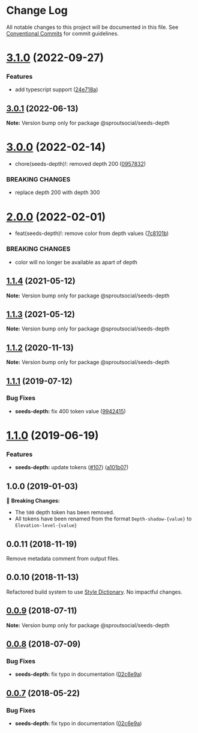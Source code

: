 # Change Log

All notable changes to this project will be documented in this file.
See [Conventional Commits](https://conventionalcommits.org) for commit guidelines.

# [3.1.0](https://github.com/sproutsocial/seeds-packets/compare/@sproutsocial/seeds-depth@3.0.1...@sproutsocial/seeds-depth@3.1.0) (2022-09-27)


### Features

* add typescript support ([24e718a](https://github.com/sproutsocial/seeds-packets/commit/24e718a26955f40b5645ba86600ff8aa8ba941fa))





## [3.0.1](https://github.com/sproutsocial/seeds-packets/compare/@sproutsocial/seeds-depth@3.0.0...@sproutsocial/seeds-depth@3.0.1) (2022-06-13)

**Note:** Version bump only for package @sproutsocial/seeds-depth





# [3.0.0](https://github.com/sproutsocial/seeds-packets/compare/@sproutsocial/seeds-depth@2.0.0...@sproutsocial/seeds-depth@3.0.0) (2022-02-14)


* chore(seeds-depth)!: removed depth 200 ([0957832](https://github.com/sproutsocial/seeds-packets/commit/0957832479636a5633b8d941c0caec72270c863a))


### BREAKING CHANGES

* replace depth 200 with depth 300





# [2.0.0](https://github.com/sproutsocial/seeds-packets/compare/@sproutsocial/seeds-depth@1.1.4...@sproutsocial/seeds-depth@2.0.0) (2022-02-01)


* feat(seeds-depth)!: remove color from depth values ([7c8101b](https://github.com/sproutsocial/seeds-packets/commit/7c8101b62e9be614cc2f8f59ebb502af39c5d158))


### BREAKING CHANGES

* color will no longer be available as apart of depth





## [1.1.4](https://github.com/sproutsocial/seeds-packets/compare/@sproutsocial/seeds-depth@1.1.3...@sproutsocial/seeds-depth@1.1.4) (2021-05-12)

**Note:** Version bump only for package @sproutsocial/seeds-depth





## [1.1.3](https://github.com/sproutsocial/seeds-packets/compare/@sproutsocial/seeds-depth@1.1.2...@sproutsocial/seeds-depth@1.1.3) (2021-05-12)

**Note:** Version bump only for package @sproutsocial/seeds-depth





## [1.1.2](https://github.com/sproutsocial/seeds-packets/compare/@sproutsocial/seeds-depth@1.1.1...@sproutsocial/seeds-depth@1.1.2) (2020-11-13)

**Note:** Version bump only for package @sproutsocial/seeds-depth





## [1.1.1](https://github.com/sproutsocial/seeds-packets/compare/@sproutsocial/seeds-depth@1.1.0...@sproutsocial/seeds-depth@1.1.1) (2019-07-12)


### Bug Fixes

* **seeds-depth:** fix 400 token value ([9942415](https://github.com/sproutsocial/seeds-packets/commit/9942415))





# [1.1.0](https://github.com/sproutsocial/seeds/compare/@sproutsocial/seeds-depth@0.0.10...@sproutsocial/seeds-depth@1.1.0) (2019-06-19)


### Features

* **seeds-depth:** update tokens ([#107](https://github.com/sproutsocial/seeds/issues/107)) ([a101b07](https://github.com/sproutsocial/seeds/commit/a101b07))





## 1.0.0 (2019-01-03)
🚨 **Breaking Changes:**
- The `500` depth token has been removed.
- All tokens have been renamed from the format `Depth-shadow-{value}` to `Elevation-level-{value}`

## 0.0.11 (2018-11-19)
Remove metadata comment from output files.

## 0.0.10 (2018-11-13)
Refactored build system to use [Style Dictionary](https://amzn.github.io/style-dictionary). No impactful changes.

<a name="0.0.9"></a>
## [0.0.9](https://github.com/sproutsocial/seeds/compare/@sproutsocial/seeds-depth@0.0.8...@sproutsocial/seeds-depth@0.0.9) (2018-07-11)




**Note:** Version bump only for package @sproutsocial/seeds-depth

<a name="0.0.8"></a>
## [0.0.8](https://github.com/sproutsocial/seeds/compare/@sproutsocial/seeds-depth@0.0.6...@sproutsocial/seeds-depth@0.0.8) (2018-07-09)


### Bug Fixes

* **seeds-depth:** fix typo in documentation ([02c6e9a](https://github.com/sproutsocial/seeds/commit/02c6e9a))




<a name="0.0.7"></a>
## [0.0.7](https://github.com/sproutsocial/seeds/compare/@sproutsocial/seeds-depth@0.0.6...@sproutsocial/seeds-depth@0.0.7) (2018-05-22)


### Bug Fixes

* **seeds-depth:** fix typo in documentation ([02c6e9a](https://github.com/sproutsocial/seeds/commit/02c6e9a))
